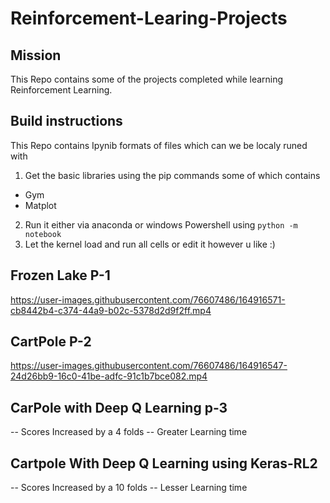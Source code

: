 # Reinforcement-Learing-Projects

## Mission

This Repo contains some of the projects completed while learning Reinforcement Learning.

## Build instructions

This Repo contains Ipynib formats of files which can we be localy runed with

1. Get the basic libraries using the pip commands some of which contains 
 - Gym
 - Matplot

2. Run it either via anaconda or windows Powershell using `python -m notebook`
3. Let the kernel load and run all cells or edit it however u like :)

## Frozen Lake P-1
https://user-images.githubusercontent.com/76607486/164916571-cb8442b4-c374-44a9-b02c-5378d2d9f2ff.mp4


## CartPole P-2
https://user-images.githubusercontent.com/76607486/164916547-24d26bb9-16c0-41be-adfc-91c1b7bce082.mp4

## CarPole with Deep Q Learning p-3

-- Scores Increased by a 4 folds
-- Greater Learning time


## Cartpole With Deep Q Learning using Keras-RL2

-- Scores Increased by a 10 folds
-- Lesser Learning time

